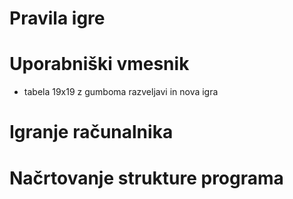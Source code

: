 # Pravila igre

# Uporabniški vmesnik
* tabela 19x19 z gumboma razveljavi in nova igra

# Igranje računalnika

# Načrtovanje strukture programa

